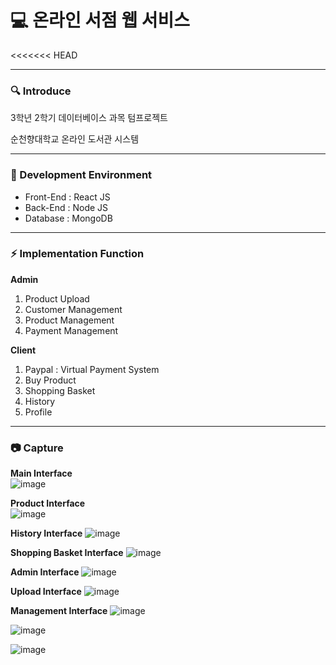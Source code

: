 # 💻 온라인 서점 웹 서비스

<<<<<<< HEAD

---

### 🔍 Introduce

3학년 2학기 데이터베이스 과목 텀프로젝트

순천향대학교 온라인 도서관 시스템

---

### 🔨 Development Environment

- Front-End : React JS
- Back-End : Node JS
- Database : MongoDB

---

### ⚡️ Implementation Function

**Admin**

1. Product Upload
2. Customer Management
3. Product Management
4. Payment Management

**Client**

1. Paypal : Virtual Payment System
2. Buy Product
3. Shopping Basket
4. History
5. Profile

---

### 📷 Capture

**Main Interface**  
![image](https://user-images.githubusercontent.com/64149514/102495246-35c28500-40b9-11eb-9210-c8e13efd1014.png)

**Product Interface**  
![image](https://user-images.githubusercontent.com/64149514/102495406-65718d00-40b9-11eb-96e7-5f4993996dca.png)

**History Interface**
![image](https://user-images.githubusercontent.com/64149514/102495641-ae294600-40b9-11eb-9582-38bf0b6618a1.png)

**Shopping Basket Interface**
![image](https://user-images.githubusercontent.com/64149514/102495758-d9139a00-40b9-11eb-8633-f5448ec8016d.png)

**Admin Interface**
![image](https://user-images.githubusercontent.com/64149514/102495913-0fe9b000-40ba-11eb-9f34-225a3175abeb.png)

**Upload Interface**
![image](https://user-images.githubusercontent.com/64149514/102496023-30b20580-40ba-11eb-8ae3-c3f42073d260.png)

**Management Interface**
![image](https://user-images.githubusercontent.com/64149514/102496103-4fb09780-40ba-11eb-80da-655522fad7dc.png)

![image](https://user-images.githubusercontent.com/64149514/102496154-635bfe00-40ba-11eb-9461-521e928c51d5.png)

![image](https://user-images.githubusercontent.com/64149514/102496219-7a9aeb80-40ba-11eb-947d-720a74069507.png)
